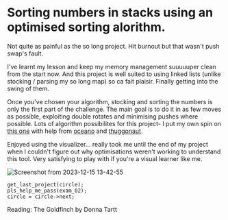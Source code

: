 # Sorting numbers in stacks using an optimised sorting alorithm.

Not quite as painful as the so long project. Hit burnout but that wasn't push swap's fault.

I've learnt my lesson and keep my memory management suuuuuper clean from the start now. And this project is well suited to using linked lists (unlike stocking / parsing my so long map) so ca fait plaisir. Finally getting into the swing of them.

Once you've chosen your algorithm, stocking and sorting the numbers is only the first part of the challenge. The main goal is to do it in as few moves as possible, exploiting double rotates and minimising pushes where possible.
Lots of algorithm possibilites for this project- I put my own spin on [this one](https://medium.com/@ayogun/push-swap-c1f5d2d41e97) with help from [oceano](https://www.youtube.com/watch?v=OaG81sDEpVk) and [thuggonaut](https://www.youtube.com/watch?v=wRvipSG4Mmk).

Enjoyed using the visualizer... really took me until the end of my project when I couldn't figure out why optimisations weren't working to understand this tool. Very satisfying to play with if you're a visual learner like me.

![Screenshot from 2023-12-15 13-42-55](https://github.com/lbarry9/42/assets/127246677/964b92b6-de10-42e6-8e91-46e255fb4476)

```
get_last_project(circle);
pls_help_me_pass(exam_02);
circle = circle->next;
```
Reading:
The Goldfinch by Donna Tartt
